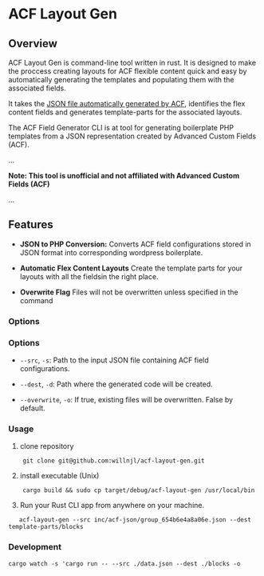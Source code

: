 # ACF Layout Gen

## Overview


ACF Layout Gen is command-line tool written in rust. It is designed to make the proccess creating layouts for ACF flexible content quick and easy by automatically generating the templates and populating them with the associated fields.

It takes the  [JSON file automatically generated by ACF](https://www.advancedcustomfields.com/resources/local-json/), identifies the flex content fields and generates template-parts for the associated layouts.

The ACF Field Generator CLI is at tool for generating boilerplate PHP templates from a JSON representation created by Advanced Custom Fields (ACF).

...

**Note: This tool is unofficial and not affiliated with Advanced Custom Fields (ACF)**

...

## Features

- **JSON to PHP Conversion:** Converts ACF field configurations stored in JSON format into corresponding wordpress boilerplate.
  
- **Automatic Flex Content Layouts** Create the template parts for your layouts with all the fieldsin the right place.
- **Overwrite Flag** Files will not be overwritten unless specified in the command

### Options

### Options

- `--src`, `-s`: Path to the input JSON file containing ACF field configurations.
  
- `--dest`, `-d`: Path where the generated code will be created.

- `--overwrite`, `-o`: If true, existing files will be overwritten. False by default.



### Usage


1. clone repository
```shell
    git clone git@github.com:willnjl/acf-layout-gen.git
```
2. install executable (Unix)
```shell
    cargo build && sudo cp target/debug/acf-layout-gen /usr/local/bin
```
3.  Run your Rust CLI app from anywhere on your machine.

```shell
   acf-layout-gen --src inc/acf-json/group_654b6e4a8a06e.json --dest template-parts/blocks 
```

### Development
```shell 
cargo watch -s 'cargo run -- --src ./data.json --dest ./blocks -o
```  

